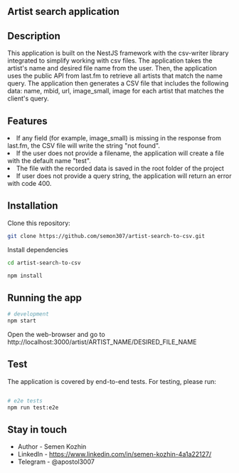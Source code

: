 ## Artist search application 

## Description
<p>This application is built on the NestJS framework with the csv-writer library integrated 
to simplify working with csv files. The application takes the artist's name and desired file name from the user.
Then, the application uses the public API from last.fm to retrieve all artists that match the name query.
The application then generates a CSV file that includes the following data: name, mbid, url, image_small, image for 
each artist that matches the client's query.
</p>

## Features
<p><li>If any field (for example, image_small) is missing in the response from last.fm, the CSV file will write the string "not found".</li>
<li>If the user does not provide a filename, the application will create a file with the default name "test".</li>
<li>The file with the recorded data is saved in the root folder of the project</li>
<li>If user does not provide a query string, the application will return an error with code 400.</li></p>


## Installation
<p>Clone this repository:</p>

```bash
git clone https://github.com/semon307/artist-search-to-csv.git
```

<p>Install dependencies</p>

```bash
cd artist-search-to-csv
```

```bash
npm install
```

## Running the app

```bash
# development
npm start
```
Open the web-browser and go to http://localhost:3000/artist/ARTIST_NAME/DESIRED_FILE_NAME

## Test
<p>
  The application is covered by end-to-end tests. For testing, please run:
</p>

```bash

# e2e tests
npm run test:e2e
```

## Stay in touch

- Author - Semen Kozhin
- LinkedIn - https://www.linkedin.com/in/semen-kozhin-4a1a22127/
- Telegram - @apostol3007

